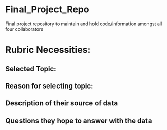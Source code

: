 # Final_Project_Repo
Final project repository to maintain and hold code/information amongst all four collaborators 

# Rubric Necessities:
## Selected Topic:




## Reason for selecting topic:



## Description of their source of data




## Questions they hope to answer with the data
